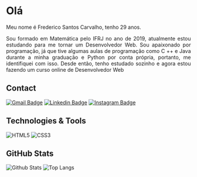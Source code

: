 # Olá
Meu nome é Frederico Santos Carvalho, tenho 29 anos.
<p style="text-align: justify">Sou formado em Matemática pelo IFRJ no ano de 2019, atualmente estou estudando para me tornar um Desenvolvedor Web. Sou apaixonado por programação, já que tive algumas aulas de programação como C ++ e Java durante a minha graduação e Python por conta própria, portanto, me identifiquei com isso. Desde então, tenho estudado sozinho e agora estou fazendo um curso online de Desenvolvedor Web</p>

## Contact
[![Gmail Badge](https://img.shields.io/badge/-Email-c14438?style=flat-square&logo=Gmail&logoColor=white&link=mailto:fredscarva@gmail.com)](mailto:fredscarva@gmail.com)
[![Linkedin Badge](https://img.shields.io/badge/-Linkedin-blue?style=flat-square&logo=Linkedin&logoColor=white&link=https://www.linkedin.com/in/fredericoscantoscarvalho)](https://www.linkedin.com/in/fredericoscantoscarvalho)
[![Instagram Badge](https://img.shields.io/badge/-Instagram-purple?style=flat-square&logo=instagram&logoColor=white&link=https://www.instagram.com/fredericosantoscarvalho/?hl=pt-br)](https://www.instagram.com/fredericosantoscarvalho/)

  
## Technologies & Tools
![HTML5](https://img.shields.io/badge/-HTML5-E34F26?style=flat-square&logo=html5&logoColor=white)
![CSS3](https://img.shields.io/badge/-CSS3-1572B6?style=flat-square&logo=css3)

## GitHub Stats

![Github Stats](https://github-readme-stats.vercel.app/api?username=fredericosantoscarvalho&show_icons=true&count_private=true&show_icons=true&include_all_commits=true)
![Top Langs](https://github-readme-stats.vercel.app/api/top-langs/?username=fredericosantoscarvalho&hide=TeX&layout=compact)


<!--
**FredericoSantosCarvalho/fredericosantoscarvalho** is a ✨ _special_ ✨ repository because its `README.md` (this file) appears on your GitHub profile.

Here are some ideas to get you started:

- 🔭 I’m currently working on ...
- 🌱 I’m currently learning ...
- 👯 I’m looking to collaborate on ...
- 🤔 I’m looking for help with ...
- 💬 Ask me about ...
- 📫 How to reach me: ...
- 😄 Pronouns: ...
- ⚡ Fun fact: ...
-->
